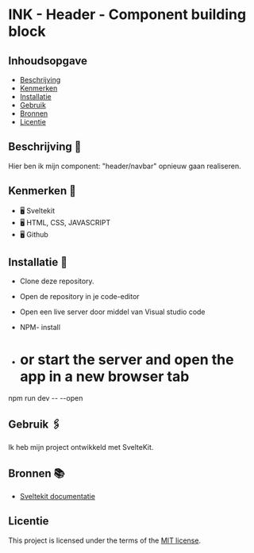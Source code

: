 # INK - Header - Component building block


## Inhoudsopgave

  * [Beschrijving](#beschrijving)
  * [Kenmerken](#kenmerken)
  * [Installatie](#installatie)
  * [Gebruik](#gebruik)
  * [Bronnen](#bronnen)
  * [Licentie](#licentie)

## Beschrijving 📝

Hier ben ik mijn component: "header/navbar" opnieuw gaan realiseren.


## Kenmerken 📌
* 🖥 Sveltekit
* 🖥 HTML, CSS, JAVASCRIPT
* 🖥 Github

## Installatie 📲
* Clone deze repository.
* Open de repository in je code-editor
* Open een live server door middel van Visual studio code

* NPM- install 
* # or start the server and open the app in a new browser tab
npm run dev -- --open
  
## Gebruik 🖇
Ik heb mijn project ontwikkeld met SvelteKit.

## Bronnen 📚

* [Sveltekit documentatie](https://kit.svelte.dev/)

## Licentie

This project is licensed under the terms of the [MIT license](./LICENSE).
